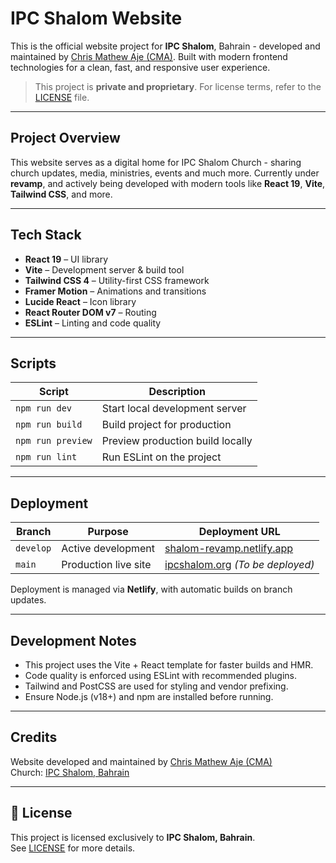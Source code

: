 # IPC Shalom Website
This is the official website project for **IPC Shalom**, Bahrain - developed and maintained by [Chris Mathew Aje (CMA)](https://thecma.xyz). Built with modern frontend technologies for a clean, fast, and responsive user experience.
> This project is **private and proprietary**. For license terms, refer to the [LICENSE](./LICENSE.txt) file.

---

## Project Overview
This website serves as a digital home for IPC Shalom Church - sharing church updates, media, ministries, events and much more.
Currently under **revamp**, and actively being developed with modern tools like **React 19**, **Vite**, **Tailwind CSS**, and more.

---

## Tech Stack
- **React 19** – UI library
- **Vite** – Development server & build tool
- **Tailwind CSS 4** – Utility-first CSS framework
- **Framer Motion** – Animations and transitions
- **Lucide React** – Icon library
- **React Router DOM v7** – Routing
- **ESLint** – Linting and code quality

---

## Scripts
| Script        | Description                            |
| ------------- | -------------------------------------- |
| `npm run dev` | Start local development server         |
| `npm run build` | Build project for production         |
| `npm run preview` | Preview production build locally   |
| `npm run lint` | Run ESLint on the project             |

---

## Deployment
| Branch   | Purpose        | Deployment URL                              |
|----------|----------------|---------------------------------------------|
| `develop` | Active development | [shalom-revamp.netlify.app](http://shalom-revamp.netlify.app) |
| `main`    | Production live site | [ipcshalom.org](https://ipcshalom.org) _(To be deployed)_ |

Deployment is managed via **Netlify**, with automatic builds on branch updates.

---

## Development Notes
- This project uses the Vite + React template for faster builds and HMR.
- Code quality is enforced using ESLint with recommended plugins.
- Tailwind and PostCSS are used for styling and vendor prefixing.
- Ensure Node.js (v18+) and npm are installed before running.

---

## Credits
Website developed and maintained by [Chris Mathew Aje (CMA)](mailto:chrismaje63@gmail.com)  
Church: [IPC Shalom, Bahrain](https://ipcshalom.org)

---

## 📄 License
This project is licensed exclusively to **IPC Shalom, Bahrain**.  
See [LICENSE](./LICENSE) for more details.
